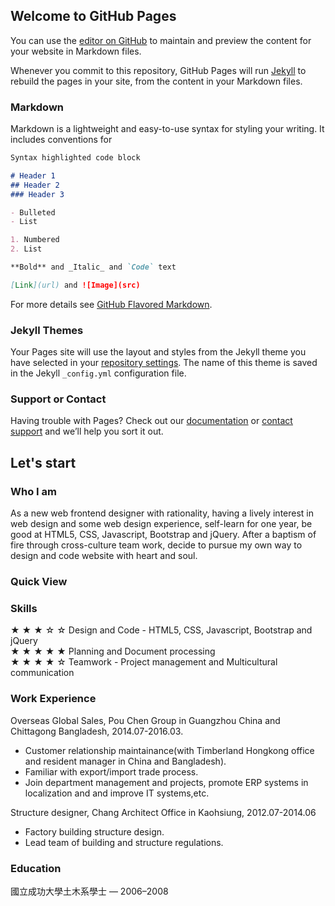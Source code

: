 ## Welcome to GitHub Pages

You can use the [editor on GitHub](https://github.com/ZoeChang/small-piece/edit/master/README.md) to maintain and preview the content for your website in Markdown files.

Whenever you commit to this repository, GitHub Pages will run [Jekyll](https://jekyllrb.com/) to rebuild the pages in your site, from the content in your Markdown files.

### Markdown

Markdown is a lightweight and easy-to-use syntax for styling your writing. It includes conventions for

```markdown
Syntax highlighted code block

# Header 1
## Header 2
### Header 3

- Bulleted
- List

1. Numbered
2. List

**Bold** and _Italic_ and `Code` text

[Link](url) and ![Image](src)
```

For more details see [GitHub Flavored Markdown](https://guides.github.com/features/mastering-markdown/).

### Jekyll Themes

Your Pages site will use the layout and styles from the Jekyll theme you have selected in your [repository settings](https://github.com/ZoeChang/small-piece/settings). The name of this theme is saved in the Jekyll `_config.yml` configuration file.

### Support or Contact

Having trouble with Pages? Check out our [documentation](https://help.github.com/categories/github-pages-basics/) or [contact support](https://github.com/contact) and we’ll help you sort it out.


## Let's start

### Who I am

As a new web frontend designer with rationality, having a lively interest in web design and some web design experience, self-learn for one year, be good at HTML5, CSS, Javascript, Bootstrap and jQuery. After a baptism of fire through cross-culture team work, decide to pursue my own way to design and code website with heart and soul.


### Quick View


### Skills
★ ★ ★ ☆ ☆  Design and Code - 
            HTML5, CSS, Javascript, Bootstrap and jQuery  
★ ★ ★ ★ ★  Planning and Document processing  
★ ★ ★ ★ ☆  Teamwork - 
            Project management and Multicultural communication  


### Work Experience

Overseas Global Sales, Pou Chen Group in Guangzhou China and Chittagong Bangladesh, 2014.07-2016.03.
- Customer relationship maintainance(with Timberland Hongkong office and resident manager in China and Bangladesh).
- Familiar with export/import trade process.
- Join department management and projects, promote ERP systems in localization and and improve IT systems,etc.

Structure designer, Chang Architect Office in Kaohsiung, 2012.07-2014.06
- Factory building structure design.
- Lead team of building and structure regulations.


### Education
國立成功大學土木系學士 — 2006–2008

